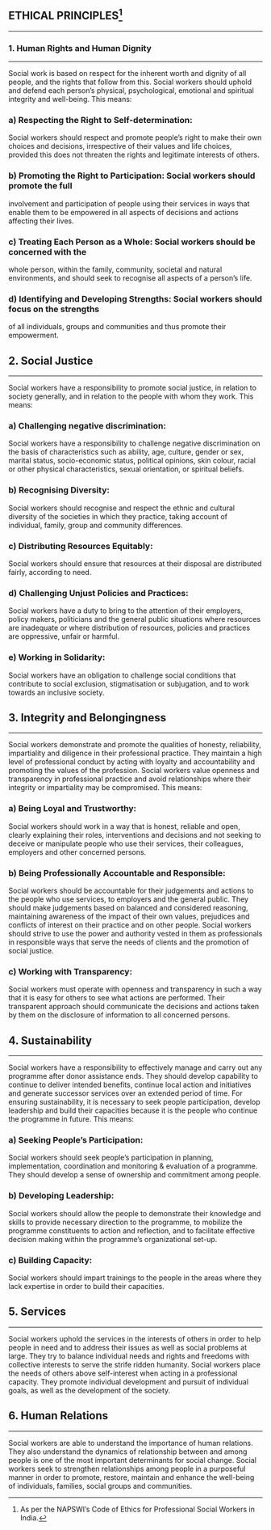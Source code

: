 ## ETHICAL PRINCIPLES[^1]
***
### 1. Human Rights and Human Dignity
---
Social work is based on respect for the inherent worth and dignity of all people, and the rights that follow from this. Social workers should uphold and defend each person’s physical, psychological, emotional and spiritual integrity and well-being. This means:
### a) Respecting the Right to Self-determination: 
Social workers should respect and promote people’s right to make their own choices and decisions, irrespective of their values and life choices, provided this does not threaten the rights and legitimate interests of others.
### b) Promoting the Right to Participation: Social workers should promote the full 
involvement and participation of people using their services in ways that enable them 
to be empowered in all aspects of decisions and actions affecting their lives.
### c) Treating Each Person as a Whole: Social workers should be concerned with the 
whole person, within the family, community, societal and natural environments, and 
should seek to recognise all aspects of a person’s life.
### d) Identifying and Developing Strengths: Social workers should focus on the strengths 
of all individuals, groups and communities and thus promote their empowerment.
## 2. Social Justice
___
Social workers have a responsibility to promote social justice, in relation to society generally, and in relation to the people with whom they work. This means:
### a) Challenging negative discrimination: 
Social workers have a responsibility to challenge negative discrimination on the basis of characteristics such as ability, age, culture, gender or sex, marital status, socio-economic status, political opinions, skin colour, racial or other physical characteristics, sexual orientation, or spiritual beliefs.
### b) Recognising Diversity: 
Social workers should recognise and respect the ethnic and cultural diversity of the societies in which they practice, taking account of individual, family, group and community differences.
### c) Distributing Resources Equitably: 
Social workers should ensure that resources at their disposal are distributed fairly, according to need.
### d) Challenging Unjust Policies and Practices: 
Social workers have a duty to bring to the attention of their employers, policy makers, politicians and the general public situations where resources are inadequate or where distribution of resources, policies and practices are oppressive, unfair or harmful.
### e) Working in Solidarity: 
Social workers have an obligation to challenge social conditions that contribute to social exclusion, stigmatisation or subjugation, and to work towards an inclusive society.
## 3. Integrity and Belongingness
---
Social workers demonstrate and promote the qualities of honesty, reliability, impartiality and diligence in their professional practice. They maintain a high level of professional conduct by acting with loyalty and accountability and promoting the values of the profession. Social workers value openness and transparency in professional practice and avoid relationships where their integrity or impartiality may be compromised.
This means:
### a) Being Loyal and Trustworthy:
Social workers should work in a way that is honest, reliable and open, clearly explaining their roles, interventions and decisions and not seeking to deceive or manipulate people who use their services, their colleagues, employers and other concerned persons.
### b) Being Professionally Accountable and Responsible: 
Social workers should be accountable for their judgements and actions to the people who use services, to employers and the general public. They should make judgements based on balanced and considered reasoning, maintaining awareness of the impact of their own values, prejudices and conflicts of interest on their practice and on other people. Social workers should strive to use the power and authority vested in them as professionals in 
responsible ways that serve the needs of clients and the promotion of social justice.
### c) Working with Transparency: 
Social workers must operate with openness and transparency in such a way that it is easy for others to see what actions are performed. Their transparent approach should communicate the decisions and actions taken by them on the disclosure of information to all concerned persons.
## 4. Sustainability
---
Social workers have a responsibility to effectively manage and carry out any programme after donor assistance ends. They should develop capability to continue to deliver intended benefits, continue local action and initiatives and generate successor services over an extended period of time. For ensuring sustainability, it is necessary to seek people participation, develop leadership and build their capacities because it is the people who continue the programme in future. This means:
### a) Seeking People’s Participation: 
Social workers should seek people’s participation in planning, implementation, coordination and monitoring & evaluation of a programme. They should develop a sense of ownership and commitment among people.
### b) Developing Leadership: 
Social workers should allow the people to demonstrate their knowledge and skills to provide necessary direction to the programme, to mobilize the programme constituents to action and reflection, and to facilitate effective decision making within the programme’s organizational set-up.
### c) Building Capacity: 
Social workers should impart trainings to the people in the areas where they lack expertise in order to build their capacities.
## 5. Services
---
Social workers uphold the services in the interests of others in order to help people in need and to address their issues as well as social problems at large. They try to balance individual needs and rights and freedoms with collective interests to serve the strife ridden humanity. Social workers place the needs of others above self-interest when acting in a professional capacity. They promote individual development and pursuit of individual goals, as well as the development of the society.
## 6. Human Relations
---
Social workers are able to understand the importance of human relations. They also understand the dynamics of relationship between and among people is one of the most important determinants for social change. Social workers seek to strengthen relationships among people in a purposeful manner in order to promote, restore, maintain and enhance the well-being of individuals, families, social groups and communities.




[^1]: As per the NAPSWI’s Code of Ethics for Professional Social Workers in India.
